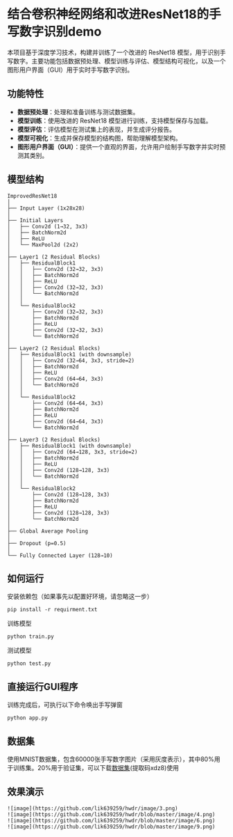 # 结合卷积神经网络和改进ResNet18的手写数字识别demo

本项目基于深度学习技术，构建并训练了一个改进的 ResNet18 模型，用于识别手写数字。主要功能包括数据预处理、模型训练与评估、模型结构可视化，以及一个图形用户界面（GUI）用于实时手写数字识别。

## 功能特性
- **数据预处理**：处理和准备训练与测试数据集。
- **模型训练**：使用改进的 ResNet18 模型进行训练，支持模型保存与加载。
- **模型评估**：评估模型在测试集上的表现，并生成评分报告。
- **模型可视化**：生成并保存模型的结构图，帮助理解模型架构。
- **图形用户界面（GUI）**：提供一个直观的界面，允许用户绘制手写数字并实时预测其类别。

## 模型结构
`````````
ImprovedResNet18
│
├── Input Layer (1x28x28)
│
├── Initial Layers
│   ├── Conv2d (1→32, 3x3)
│   ├── BatchNorm2d
│   ├── ReLU
│   └── MaxPool2d (2x2)
│
├── Layer1 (2 Residual Blocks)
│   ├── ResidualBlock1
│   │   ├── Conv2d (32→32, 3x3)
│   │   ├── BatchNorm2d
│   │   ├── ReLU
│   │   ├── Conv2d (32→32, 3x3)
│   │   └── BatchNorm2d
│   │
│   └── ResidualBlock2
│       ├── Conv2d (32→32, 3x3)
│       ├── BatchNorm2d
│       ├── ReLU
│       ├── Conv2d (32→32, 3x3)
│       └── BatchNorm2d
│
├── Layer2 (2 Residual Blocks)
│   ├── ResidualBlock1 (with downsample)
│   │   ├── Conv2d (32→64, 3x3, stride=2)
│   │   ├── BatchNorm2d
│   │   ├── ReLU
│   │   ├── Conv2d (64→64, 3x3)
│   │   └── BatchNorm2d
│   │
│   └── ResidualBlock2
│       ├── Conv2d (64→64, 3x3)
│       ├── BatchNorm2d
│       ├── ReLU
│       ├── Conv2d (64→64, 3x3)
│       └── BatchNorm2d
│
├── Layer3 (2 Residual Blocks)
│   ├── ResidualBlock1 (with downsample)
│   │   ├── Conv2d (64→128, 3x3, stride=2)
│   │   ├── BatchNorm2d
│   │   ├── ReLU
│   │   ├── Conv2d (128→128, 3x3)
│   │   └── BatchNorm2d
│   │
│   └── ResidualBlock2
│       ├── Conv2d (128→128, 3x3)
│       ├── BatchNorm2d
│       ├── ReLU
│       ├── Conv2d (128→128, 3x3)
│       └── BatchNorm2d
│
├── Global Average Pooling
│
├── Dropout (p=0.5)
│
└── Fully Connected Layer (128→10)
`````````

## 如何运行
安装依赖包（如果事先以配置好环境，请忽略这一步）
`````````
pip install -r requirment.txt
`````````
训练模型
````````
python train.py
````````
测试模型
````````
python test.py
````````

## 直接运行GUI程序
训练完成后，可执行以下命令唤出手写弹窗
`````````
python app.py
`````````

## 数据集
使用MNIST数据集，包含60000张手写数字图片（采用灰度表示），其中80%用于训练集。20%用于验证集，可以下载[数据集](https://pan.baidu.com/s/1jAP1myo4ItWvo7av5t7OLQ)(提取码xdz8)使用

## 效果演示
```````````
![image](https://github.com/lik639259/hwdr/image/3.png)
![image](https://github.com/lik639259/hwdr/blob/master/image/4.png)
![image](https://github.com/lik639259/hwdr/blob/master/image/6.png)
![image](https://github.com/lik639259/hwdr/blob/master/image/9.png)
```````````



  
